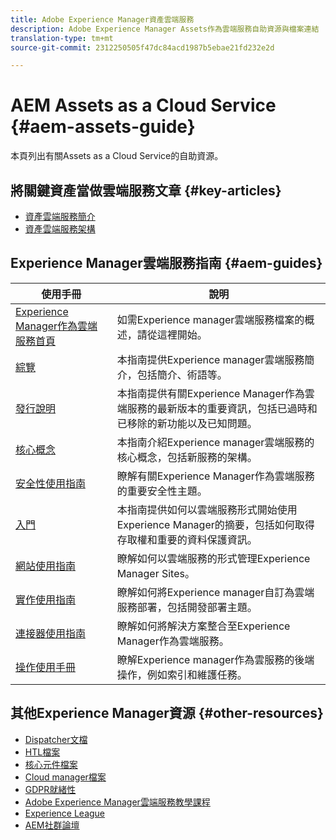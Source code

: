 ```yaml
---
title: Adobe Experience Manager資產雲端服務
description: Adobe Experience Manager Assets作為雲端服務自助資源與檔案連結
translation-type: tm+mt
source-git-commit: 2312250505f47dc84acd1987b5ebae21fd232e2d

---
```



# AEM Assets as a Cloud Service {#aem-assets-guide}

本頁列出有關Assets as a Cloud Service的自助資源。

## 將關鍵資產當做雲端服務文章 {#key-articles}

* [資產雲端服務簡介](overview.md)
* [資產雲端服務架構](architecture.md)

## Experience Manager雲端服務指南 {#aem-guides}

| 使用手冊 | 說明 |
|---|---|
| [Experience Manager作為雲端服務首頁](/help/landing/home.md) | 如需Experience manager雲端服務檔案的概述，請從這裡開始。 |
| [綜覽](/help/overview/home.md) | 本指南提供Experience manager雲端服務簡介，包括簡介、術語等。 |
| [發行說明](/help/release-notes/home.md) | 本指南提供有關Experience Manager作為雲端服務的最新版本的重要資訊，包括已過時和已移除的新功能以及已知問題。 |
| [核心概念](/help/core-concepts/home.md) | 本指南介紹Experience manager雲端服務的核心概念，包括新服務的架構。 |
| [安全性使用指南](/help/security/home.md) | 瞭解有關Experience Manager作為雲端服務的重要安全性主題。 |
| [入門](/help/onboarding/home.md) | 本指南提供如何以雲端服務形式開始使用Experience Manager的摘要，包括如何取得存取權和重要的資料保護資訊。 |
| [網站使用指南](/help/sites-cloud/home.md) | 瞭解如何以雲端服務的形式管理Experience Manager Sites。 |
| [實作使用指南](/help/implementing/home.md) | 瞭解如何將Experience manager自訂為雲端服務部署，包括開發部署主題。 |
| [連接器使用指南](/help/connectors/home.md) | 瞭解如何將解決方案整合至Experience Manager作為雲端服務。 |
| [操作使用手冊](/help/operations/home.md) | 瞭解Experience manager作為雲服務的後端操作，例如索引和維護任務。 |

## 其他Experience Manager資源 {#other-resources}

* [Dispatcher文檔](/help/implementing/dispatcher/overview.md)
* [HTL檔案](https://docs.adobe.com/content/help/en/experience-manager-htl/using/overview.html)
* [核心元件檔案](https://docs.adobe.com/content/help/en/experience-manager-core-components/using/introduction.html)
* [Cloud manager檔案](https://docs.adobe.com/content/help/en/experience-manager-cloud-manager/using/introduction-to-cloud-manager.html)
* [GDPR就緒性](/help/onboarding/data-privacy-and-protection-readiness/aem-readiness.md)
* [Adobe Experience Manager雲端服務教學課程](https://docs.adobe.com/content/help/en/experience-manager-learn/cloud-service/overview.html)
* [Experience League](https://guided.adobe.com/?promoid=K42KVXHD&mv=other#solutions/experience-manager)
* [AEM社群論壇](https://forums.adobe.com/community/experience-cloud/marketing-cloud/experience-manager)
